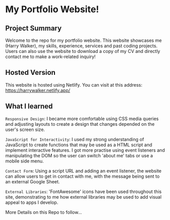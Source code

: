 # My Portfolio Website!

## Project Summary

Welcome to the repo for my portfolio website. This website showcases me (Harry Walker), my skills, experience, services and past coding projects. Users can also use the website to download a copy of my CV and directly contact me to make a work-related inquiry!

## Hosted Version

This website is hosted using Netlify. You can visit at this address: https://harrywalker.netlify.app/

## What I learned

`Responsive Design`: I became more comfortable using CSS media queries and adjusting layouts to create a design that changes depended on the user's screen size. 

`JavaScript for Interactivity`: I used my strong understanding of JavaScript to create functions that may be used as a HTML script and implement interactive features. I got more practise using event listeners and manipulating the DOM so the user can switch 'about me' tabs or use a mobile side menu. 

`Contact Form`: Using a script URL and adding an event listener, the website can allow users to get in contact with me, with the message being sent to an external Google Sheet. 

`External Libraries`: 'FontAwesome' icons have been used throughout this site, demonstrating to me how external libraries may be used to add visual appeal to apps I develop. 

More Details on this Repo to follow...